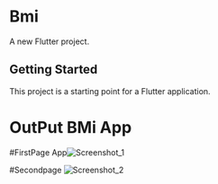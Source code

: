 # Bmi

A new Flutter project.

## Getting Started

This project is a starting point for a Flutter application.
# OutPut BMi App
#FirstPage
 App![Screenshot_1](https://github.com/Masumraj1/Bmi_Complete_App/assets/141552007/080e3a0b-af99-4d97-8126-86a1df6d2775)
 
 #Secondpage
![Screenshot_2](https://github.com/Masumraj1/Bmi_Complete_App/assets/141552007/b4b78589-03f9-4883-88d9-3a8ffb334b2d)
